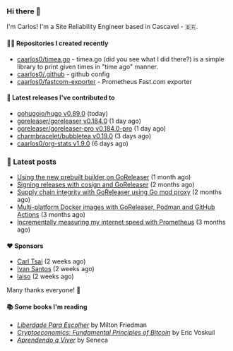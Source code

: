 ### Hi there 👋

I'm Carlos! I'm a Site Reliability Engineer based in Cascavel - 🇧🇷.

#### 👨‍💻 Repositories I created recently
- [caarlos0/timea.go](https://github.com/caarlos0/timea.go) - timea.go (did you see what I did there?) is a simple library to print given times in &#34;time ago&#34; manner.
- [caarlos0/.github](https://github.com/caarlos0/.github) - github config
- [caarlos0/fastcom-exporter](https://github.com/caarlos0/fastcom-exporter) - Prometheus Fast.com exporter

#### 🚀 Latest releases I've contributed to


- [gohugoio/hugo v0.89.0](https://github.com/gohugoio/hugo/releases/tag/v0.89.0) (today)
- [goreleaser/goreleaser v0.184.0](https://github.com/goreleaser/goreleaser/releases/tag/v0.184.0) (1 day ago)
- [goreleaser/goreleaser-pro v0.184.0-pro](https://github.com/goreleaser/goreleaser-pro/releases/tag/v0.184.0-pro) (1 day ago)
- [charmbracelet/bubbletea v0.19.0](https://github.com/charmbracelet/bubbletea/releases/tag/v0.19.0) (3 days ago)
- [caarlos0/org-stats v1.9.0](https://github.com/caarlos0/org-stats/releases/tag/v1.9.0) (6 days ago)

### 📄 Latest posts
- [Using the new prebuilt builder on GoReleaser](https://carlosbecker.com/posts/goreleaser-prebuilt/) (1 month ago)
- [Signing releases with cosign and GoReleaser](https://carlosbecker.com/posts/goreleaser-cosign/) (2 months ago)
- [Supply chain integrity with GoReleaser using Go mod proxy](https://carlosbecker.com/posts/supply-chain-goreleaser-go-mod-proxy/) (2 months ago)
- [Multi-platform Docker images with GoReleaser, Podman and GitHub Actions](https://carlosbecker.com/posts/goreleaser-actions-podman/) (3 months ago)
- [Incrementally measuring my internet speed with Prometheus](https://carlosbecker.com/posts/speedtest-prometheus/) (3 months ago)

#### ❤️ Sponsors
- [Carl Tsai](https://github.com/moonape1226) (2 weeks ago)
- [Ivan Santos](https://github.com/pragmaticivan) (2 weeks ago)
- [laiso](https://github.com/laiso) (2 weeks ago)

Many thanks everyone! 🙏

#### 📚 Some books I'm reading
- _[Liberdade Para Escolher](https://www.goodreads.com/book/show/17238591-liberdade-para-escolher)_ by Milton Friedman
- _[Cryptoeconomics: Fundamental Principles of Bitcoin](https://www.goodreads.com/book/show/56919322-cryptoeconomics)_ by Eric Voskuil
- _[Aprendendo a Viver](https://www.goodreads.com/book/show/28219486-aprendendo-a-viver)_ by Seneca
